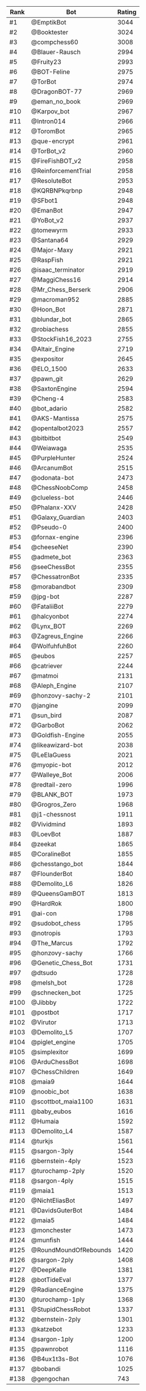 Rank|Bot|Rating
---|---|---
#1|@EmptikBot|3044
#2|@Booktester|3024
#3|@compchess60|3008
#4|@Blauer-Rausch|2994
#5|@Fruity23|2993
#6|@BOT-Feline|2975
#7|@TorBot|2974
#8|@DragonBOT-77|2969
#9|@eman_no_book|2969
#10|@Karpov_bot|2967
#11|@Intron014|2966
#12|@ToromBot|2965
#13|@que-encrypt|2961
#14|@TorBot_v2|2960
#15|@FireFishBOT_v2|2958
#16|@ReinforcementTrial|2958
#17|@ResoluteBot|2953
#18|@KQRBNPkqrbnp|2948
#19|@SFbot1|2948
#20|@EmanBot|2947
#21|@YoBot_v2|2937
#22|@tomewyrm|2933
#23|@Santana64|2929
#24|@Major-Maxy|2921
#25|@RaspFish|2921
#26|@isaac_terminator|2919
#27|@MaggiChess16|2914
#28|@Mr_Chess_Berserk|2906
#29|@macroman952|2885
#30|@Hoon_Bot|2871
#31|@blundar_bot|2865
#32|@robiachess|2855
#33|@StockFish16_2023|2755
#34|@Altair_Engine|2719
#35|@expositor|2645
#36|@ELO_1500|2633
#37|@pawn_git|2629
#38|@SaxtonEngine|2594
#39|@Cheng-4|2583
#40|@bot_adario|2582
#41|@AKS-Mantissa|2575
#42|@opentalbot2023|2557
#43|@bitbitbot|2549
#44|@Weiawaga|2535
#45|@PurpleHunter|2524
#46|@ArcanumBot|2515
#47|@odonata-bot|2473
#48|@ChessNoobComp|2458
#49|@clueless-bot|2446
#50|@Phalanx-XXV|2428
#51|@Galaxy_Guardian|2403
#52|@Pseudo-0|2400
#53|@fornax-engine|2396
#54|@cheeseNet|2390
#55|@admete_bot|2363
#56|@seeChessBot|2355
#57|@ChessatronBot|2335
#58|@morabandbot|2309
#59|@jpg-bot|2287
#60|@FataliiBot|2279
#61|@halcyonbot|2274
#62|@Lynx_BOT|2269
#63|@Zagreus_Engine|2266
#64|@WolfuhfuhBot|2260
#65|@eubos|2257
#66|@catriever|2244
#67|@matmoi|2131
#68|@Aleph_Engine|2107
#69|@honzovy-sachy-2|2101
#70|@jangine|2099
#71|@sun_bird|2087
#72|@GarboBot|2062
#73|@Goldfish-Engine|2055
#74|@likeawizard-bot|2038
#75|@LeElaGuess|2021
#76|@myopic-bot|2012
#77|@Walleye_Bot|2006
#78|@redtail-zero|1996
#79|@BLANK_BOT|1973
#80|@Grogros_Zero|1968
#81|@j1-chessnost|1911
#82|@Vividmind|1893
#83|@LoevBot|1887
#84|@zeekat|1865
#85|@CoralineBot|1855
#86|@chesstango_bot|1844
#87|@FlounderBot|1840
#88|@Demolito_L6|1826
#89|@QueensGamBOT|1813
#90|@HardRok|1800
#91|@ai-con|1798
#92|@sudobot_chess|1795
#93|@notropis|1793
#94|@The_Marcus|1792
#95|@honzovy-sachy|1766
#96|@Genetic_Chess_Bot|1731
#97|@dtsudo|1728
#98|@melsh_bot|1728
#99|@schnecken_bot|1725
#100|@Jibbby|1722
#101|@postbot|1717
#102|@Virutor|1713
#103|@Demolito_L5|1707
#104|@piglet_engine|1705
#105|@simplexitor|1699
#106|@ArduChessBot|1698
#107|@ChessChildren|1649
#108|@maia9|1644
#109|@noobic_bot|1638
#110|@scottbot_maia1100|1631
#111|@baby_eubos|1616
#112|@Humaia|1592
#113|@Demolito_L4|1587
#114|@turkjs|1561
#115|@sargon-3ply|1544
#116|@bernstein-4ply|1523
#117|@turochamp-2ply|1520
#118|@sargon-4ply|1515
#119|@maia1|1513
#120|@NichtEliasBot|1497
#121|@DavidsGuterBot|1484
#122|@maia5|1484
#123|@monchester|1473
#124|@munfish|1444
#125|@RoundMoundOfRebounds|1420
#126|@sargon-2ply|1408
#127|@DeepKalle|1381
#128|@botTideEval|1377
#129|@RadianceEngine|1375
#130|@turochamp-1ply|1368
#131|@StupidChessRobot|1337
#132|@bernstein-2ply|1301
#133|@katzebot|1233
#134|@sargon-1ply|1200
#135|@pawnrobot|1116
#136|@B4ux1t3s-Bot|1076
#137|@bobandi|1025
#138|@gengochan|743
